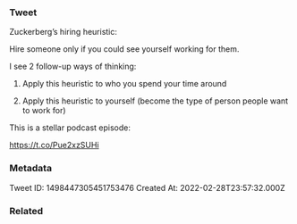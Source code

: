 ### Tweet
Zuckerberg’s hiring heuristic:

Hire someone only if you could see yourself working for them. 

I see 2 follow-up ways of thinking:

1. Apply this heuristic to who you spend your time around 

2. Apply this heuristic to yourself (become the type of person people want to work for)

This is a stellar podcast episode: 

https://t.co/Pue2xzSUHi

### Metadata
Tweet ID: 1498447305451753476
Created At: 2022-02-28T23:57:32.000Z

### Related

